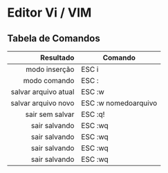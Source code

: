 # Editor Vi / VIM

## Tabela de Comandos


| Resultado | Comando
|--:|--|
|modo inserção|ESC i|
|modo comando|ESC :|
|salvar arquivo atual|ESC :w|
|salvar arquivo novo|ESC :w nomedoarquivo|
|sair sem salvar|ESC :q!|
|sair salvando|ESC :wq|
|sair salvando|ESC :wq|
|sair salvando|ESC :wq|
|sair salvando|ESC :wq|


